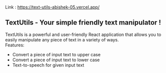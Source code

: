 Link : https://text-utils-abishek-05.vercel.app/

## TextUtils - Your simple friendly text manipulator !
TextUtils is a powerful and user-friendly React application that allows you to easily manipulate any piece of text in a variety of ways. <br/>
Features: 
* Convert a piece of input text to upper case
* Convert a piece of input text to lower case
* Text-to-speech for given input text
